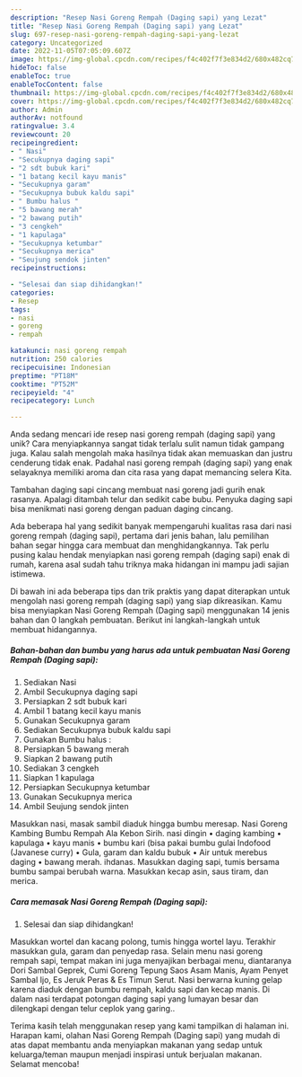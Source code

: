 ```yaml
---
description: "Resep Nasi Goreng Rempah (Daging sapi) yang Lezat"
title: "Resep Nasi Goreng Rempah (Daging sapi) yang Lezat"
slug: 697-resep-nasi-goreng-rempah-daging-sapi-yang-lezat
category: Uncategorized
date: 2022-11-05T07:05:09.607Z
image: https://img-global.cpcdn.com/recipes/f4c402f7f3e834d2/680x482cq70/nasi-goreng-rempah-daging-sapi-foto-resep-utama.jpg
hideToc: false
enableToc: true
enableTocContent: false
thumbnail: https://img-global.cpcdn.com/recipes/f4c402f7f3e834d2/680x482cq70/nasi-goreng-rempah-daging-sapi-foto-resep-utama.jpg
cover: https://img-global.cpcdn.com/recipes/f4c402f7f3e834d2/680x482cq70/nasi-goreng-rempah-daging-sapi-foto-resep-utama.jpg
author: Admin
authorAv: notfound
ratingvalue: 3.4
reviewcount: 20
recipeingredient:
- " Nasi"
- "Secukupnya daging sapi"
- "2 sdt bubuk kari"
- "1 batang kecil kayu manis"
- "Secukupnya garam"
- "Secukupnya bubuk kaldu sapi"
- " Bumbu halus "
- "5 bawang merah"
- "2 bawang putih"
- "3 cengkeh"
- "1 kapulaga"
- "Secukupnya ketumbar"
- "Secukupnya merica"
- "Seujung sendok jinten"
recipeinstructions:

- "Selesai dan siap dihidangkan!"
categories:
- Resep
tags:
- nasi
- goreng
- rempah

katakunci: nasi goreng rempah 
nutrition: 250 calories
recipecuisine: Indonesian
preptime: "PT18M"
cooktime: "PT52M"
recipeyield: "4"
recipecategory: Lunch

---
```





Anda sedang mencari ide resep nasi goreng rempah (daging sapi) yang unik? Cara menyiapkannya sangat tidak terlalu sulit namun tidak gampang juga. Kalau salah mengolah maka hasilnya tidak akan memuaskan dan justru cenderung tidak enak. Padahal nasi goreng rempah (daging sapi) yang enak selayaknya memiliki aroma dan cita rasa yang dapat memancing selera Kita.





Tambahan daging sapi cincang membuat nasi goreng jadi gurih enak rasanya. Apalagi ditambah telur dan sedikit cabe bubu. Penyuka daging sapi bisa menikmati nasi goreng dengan paduan daging cincang.

Ada beberapa hal yang sedikit banyak mempengaruhi kualitas rasa dari nasi goreng rempah (daging sapi), pertama dari jenis bahan, lalu pemilihan bahan segar hingga cara membuat dan menghidangkannya. Tak perlu pusing kalau hendak menyiapkan nasi goreng rempah (daging sapi) enak di rumah, karena asal sudah tahu triknya maka hidangan ini mampu jadi sajian istimewa.






Di bawah ini ada beberapa tips dan trik praktis yang dapat diterapkan untuk mengolah nasi goreng rempah (daging sapi) yang siap dikreasikan. Kamu bisa menyiapkan Nasi Goreng Rempah (Daging sapi) menggunakan 14 jenis bahan dan 0 langkah pembuatan. Berikut ini langkah-langkah untuk membuat hidangannya.

<!--inarticleads1-->

##### Bahan-bahan dan bumbu yang harus ada untuk pembuatan Nasi Goreng Rempah (Daging sapi):

1. Sediakan  Nasi
1. Ambil Secukupnya daging sapi
1. Persiapkan 2 sdt bubuk kari
1. Ambil 1 batang kecil kayu manis
1. Gunakan Secukupnya garam
1. Sediakan Secukupnya bubuk kaldu sapi
1. Gunakan  Bumbu halus :
1. Persiapkan 5 bawang merah
1. Siapkan 2 bawang putih
1. Sediakan 3 cengkeh
1. Siapkan 1 kapulaga
1. Persiapkan Secukupnya ketumbar
1. Gunakan Secukupnya merica
1. Ambil Seujung sendok jinten


Masukkan nasi, masak sambil diaduk hingga bumbu meresap. Nasi Goreng Kambing Bumbu Rempah Ala Kebon Sirih. nasi dingin • daging kambing • kapulaga • kayu manis • bumbu kari (bisa pakai bumbu gulai Indofood (Javanese curry) • Gula, garam dan kaldu bubuk • Air untuk merebus daging • bawang merah. ihdanas. Masukkan daging sapi, tumis bersama bumbu sampai berubah warna. Masukkan kecap asin, saus tiram, dan merica. 

<!--inarticleads2-->

##### Cara memasak Nasi Goreng Rempah (Daging sapi):


1. Selesai dan siap dihidangkan!

Masukkan wortel dan kacang polong, tumis hingga wortel layu. Terakhir masukkan gula, garam dan penyedap rasa. Selain menu nasi goreng rempah sapi, tempat makan ini juga menyajikan berbagai menu, diantaranya Dori Sambal Geprek, Cumi Goreng Tepung Saos Asam Manis, Ayam Penyet Sambal Ijo, Es Jeruk Peras &amp; Es Timun Serut. Nasi berwarna kuning gelap karena diaduk dengan bumbu rempah, kaldu sapi dan kecap manis. Di dalam nasi terdapat potongan daging sapi yang lumayan besar dan dilengkapi dengan telur ceplok yang garing.. 

Terima kasih telah menggunakan resep yang kami tampilkan di halaman ini. Harapan kami, olahan Nasi Goreng Rempah (Daging sapi) yang mudah di atas dapat membantu anda menyiapkan makanan yang sedap untuk keluarga/teman maupun menjadi inspirasi untuk berjualan makanan. Selamat mencoba!
